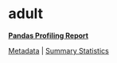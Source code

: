 # adult

[**Pandas Profiling Report**](https://epistasislab.github.io/penn-ml-benchmarks/profile/adult.html)

[Metadata](metadata.yaml) | [Summary Statistics](summary_stats.csv)

